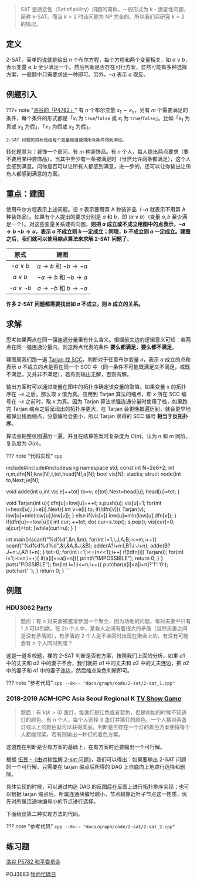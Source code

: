 > SAT 是适定性（Satisfiability）问题的简称。一般形式为 k - 适定性问题，简称 k-SAT。而当 $k>2$ 时该问题为 NP 完全的。所以我们只研究 $k=2$ 的情况。

## 定义

2-SAT，简单的说就是给出 $n$ 个布尔方程，每个方程和两个变量相关，如 $a \vee b$，表示变量 $a, b$ 至少满足一个。然后判断是否存在可行方案，显然可能有多种选择方案，一般题中只需要求出一种即可。另外，$\neg a$ 表示 $a$ 取反。

## 例题引入

???+ note "[洛谷的「P4782」](https://www.luogu.com.cn/problem/P4782)"
    有 $n$ 个布尔变量 $x_1\sim x_n$，另有 $m$ 个需要满足的条件，每个条件的形式都是「$x_i$ 为 `true`/`false` 或 $x_j$ 为 `true`/`false`」。比如「$x_1$ 为真或 $x_3$ 为假」、「$x_7$ 为假或 $x_2$ 为假」。
    
    2-SAT 问题的目标是给每个变量赋值使得所有条件得到满足。

转化题意为：装饰一个房间，有 $m$ 种装饰品。有 $n$ 个人，每人提出两点要求（要不要用某种装饰品），当其中至少有一条被满足时（当然允许两条都满足），这个人会感到满意。问你是否可以让所有人都感到满意，进一步的，还可以让你输出让所有人都感到满意的方案。

## 重点：建图

使用布尔方程表示上述问题。设 $a$ 表示要用第 A 种装饰品（$\neg a$ 就表示不用第 A 种装饰品）。如果有个人提出的要求分别是 $a$ 和 $b$，即 $(a \vee b)$（变量 $a, b$ 至少满足一个）。对这些变量关系建有向图，**则把 $a$ 成立或不成立用图中的点表示，$\neg a\to b$ $\neg b\to a$，表示 $a$ 不成立则 $b$ 一定成立；同理，$b$ 不成立则 $a$ 一定成立。建图之后，我们就可以使用缩点算法来求解 2-SAT 问题了**。

|         原式         |                建图               |
| :----------------: | :-----------------------------: |
|   $\neg a \vee b$  | $a \to b$ 和 $\neg b \to \neg a$ |
|     $a \vee b$     | $\neg a \to b$ 和 $\neg b \to a$ |
| $\neg a\vee\neg b$ |   $a \to -b$ 和 $b \to \neg a$   |

**许多 2-SAT 问题都需要找出如 $a$ 不成立，则 $b$ 成立的关系。**

## 求解

思考如果两点在同一强连通分量里有什么含义。根据前文边的逻辑意义可知：若两点在同一强连通分量内，则这两点代表的条件 **要么都满足，要么都不满足**。

建图周我们跑一遍 [Tarjan 找 SCC](./scc.md)，判断对于任意布尔变量 $a$，表示 $a$ 成立的点和表示 $a$ 不成立的点是否在同一个 SCC 中（同一条件不可能既满足又不满足，或既不满足，又并非不满足），若有则输出无解，否则有解。

输出方案时可以通过变量在图中的拓扑序确定该变量的取值。如果变量 $x$ 的拓扑序在 $\neg x$ 之后，那么取 $x$ 值为真。应用到 Tarjan 算法的缩点，即 $x$ 所在 SCC 编号在 $\neg x$ 之前时，取 $x$ 为真。因为 Tarjan 算法求强连通分量时使用了栈，如果跑完 Tarjan 缩点之后呈现出的拓扑序更大，在 Tarjan 会更晚被遍历到，就会更早地被弹出栈而缩点，分量编号会更小，所以 Tarjan 求得的 SCC 编号 **相当于反拓扑序**。

算法会把整张图遍历一遍，并且在结算答案时复杂度为 $O(n)$，认为 $n$ 和 $m$ 同阶，复杂度为 $O(n)$。

??? note "代码实现"
    ```cpp
    ```

include<cstdio>#include<algorithm>#include<stack>using namespace std;
const int N=2e6+2;
int n,m,dfn\[N],low\[N],t,tot,head\[N],a\[N];
bool vis\[N];
stack<int>s;
struct node{int to,Next;}e\[N];

void adde(int u,int v){
e\[++tot].to=v;
e\[tot].Next=head\[u];
head\[u]=tot;
}

void Tarjan(int u){
dfn\[u]=low\[u]=++t;
s.push(u);
vis\[u]=1;
for(int i=head\[u];i;i=e\[i].Next){
int v=e\[i].to;
if(!dfn\[v]){
Tarjan(v);
low\[u]=min(low\[u],low\[v]);
}
else if(vis\[v])
low\[u]=min(low\[u],dfn\[v]);
}
if(dfn\[u]==low\[u]){
int cur;
\++tot;
do{
cur=s.top();
s.pop();
vis\[cur]=0;
a\[cur]=tot;
}while(cur!=u);
}
}

int main(){scanf("%d%d",&n,&m);
for(int i=1,I,J,A,B;i<=m;i++){
scanf("%d%d%d%d",&I,&A,&J,&B);
adde(A?I+n:I,B?J:J+n);
adde(B?J+n:J,A?I:I+n);
}
tot=0;
for(int i=1;i<=(n<<1);i++) if(!dfn\[i]) Tarjan(i);
for(int i=1;i<=n;i++){
if(a\[i]==a\[i+n]){
printf("IMPOSSIBLE");
return 0;
}
}
puts("POSSIBLE");
for(int i=1;i<=n;i++){
putchar(a\[i]\<a\[i+n]?'1':'0');
putchar(' ');
}
return 0;
}
\`\`\`

## 例题

### **HDU3062 [Party](https://acm.hdu.edu.cn/showproblem.php?pid=3062)**

> 题面：有 n 对夫妻被邀请参加一个聚会，因为场地的问题，每对夫妻中只有 $1$ 人可以列席。在 $2n$ 个人中，某些人之间有着很大的矛盾（当然夫妻之间是没有矛盾的），有矛盾的 $2$ 个人是不会同时出现在聚会上的。有没有可能会有 $n$ 个人同时列席？

这是一道多校题，裸的 2-SAT 判断是否有方案，按照我们上面的分析，如果 $a1$ 中的丈夫和 $a2$ 中的妻子不合，我们就把 $a1$ 中的丈夫和 $a2$ 中的丈夫连边，把 $a2$ 中的妻子和 $a1$ 中的妻子连边，然后缩点染色判断即可。

??? note "参考代码"
    ```cpp
    --8<-- "docs/graph/code/2-sat/2-sat_1.cpp"
    ```

### **2018-2019 ACM-ICPC Asia Seoul Regional K [TV Show Game](http://codeforces.com/gym/101987)**

> 题面：有 $k(k>3)$ 盏灯，每盏灯是红色或者蓝色，但是初始的时候不知道灯的颜色。有 $n$ 个人，每个人选择 3 盏灯并猜灯的颜色。一个人猜对两盏灯或以上的颜色就可以获得奖品。判断是否存在一个灯的着色方案使得每个人都能领奖，若有则输出一种灯的着色方案。

这道题在判断是否有方案的基础上，在有方案时还要输出一个可行解。

根据 [伍昱 -《由对称性解 2-sat 问题》](https://wenku.baidu.com/view/31fd7200bed5b9f3f90f1ce2.html)，我们可以得出：如果要输出 2-SAT 问题的一个可行解，只需要在 tarjan 缩点后所得的 DAG 上自底向上地进行选择和删除。

具体实现的时候，可以通过构造 DAG 的反图后在反图上进行拓扑排序实现；也可以根据 tarjan 缩点后，所属连通块编号越小，节点越靠近叶子节点这一性质，优先对所属连通块编号小的节点进行选择。

下面给出第二种实现方法的代码。

??? note "参考代码"
    ```cpp
    --8<-- "docs/graph/code/2-sat/2-sat_2.cpp"
    ```

## 练习题

[洛谷 P5782 和平委员会](https://www.luogu.com.cn/problem/P5782)

POJ3683 [牧师忙碌日](http://poj.org/problem?id=3683)
